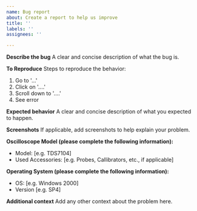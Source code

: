 ```yaml
---
name: Bug report
about: Create a report to help us improve
title: ''
labels: ''
assignees: ''

---
```


**Describe the bug**
A clear and concise description of what the bug is.

**To Reproduce**
Steps to reproduce the behavior:
1. Go to '...'
2. Click on '....'
3. Scroll down to '....'
4. See error

**Expected behavior**
A clear and concise description of what you expected to happen.

**Screenshots**
If applicable, add screenshots to help explain your problem.

**Oscilloscope Model (please complete the following information):**
 - Model: [e.g. TDS7104]
 - Used Accessories: [e.g. Probes, Callibrators, etc., if applicable]

**Operating System (please complete the following information):**
 - OS: [e.g. Windows 2000]
 - Version [e.g. SP4]

**Additional context**
Add any other context about the problem here.
